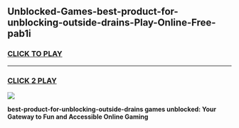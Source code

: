 
## Unblocked-Games-best-product-for-unblocking-outside-drains-Play-Online-Free-pab1i
<h3>
<a href="https://premium76.site?title=best-product-for-unblocking-outside-drains&ref=26A">CLICK TO PLAY</a></h3>
<hr>

<h3>
<a href="https://premium76.site?title=best-product-for-unblocking-outside-drains&ref=26A">CLICK 2 PLAY</a>
  
</h3>

<a href="https://premium76.site?title=best-product-for-unblocking-outside-drains&ref=26A"><img src="https://clearcache.store/games.png"></a>


**best-product-for-unblocking-outside-drains games unblocked: Your Gateway to Fun and Accessible Online Gaming**
